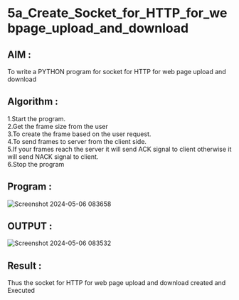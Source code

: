 # 5a_Create_Socket_for_HTTP_for_webpage_upload_and_download
## AIM :
To write a PYTHON program for socket for HTTP for web page upload and download
## Algorithm :

1.Start the program.
<BR>
2.Get the frame size from the user
<BR>
3.To create the frame based on the user request.
<BR>
4.To send frames to server from the client side.
<BR>
5.If your frames reach the server it will send ACK signal to client otherwise it will send NACK signal to client.
<BR>
6.Stop the program
<BR>
## Program :
![Screenshot 2024-05-06 083658](https://github.com/JeevaMurthy/5a_Create_Socket_for_HTTP_for_webpage_upload_and_download/assets/147222117/bc0390c9-fe7b-4515-bb88-f87846e9bfc4)

## OUTPUT :
![Screenshot 2024-05-06 083532](https://github.com/JeevaMurthy/5a_Create_Socket_for_HTTP_for_webpage_upload_and_download/assets/147222117/e131f3a5-2cbc-4ce3-bf8b-ce715db5a468)

## Result :
Thus the socket for HTTP for web page upload and download created and Executed
